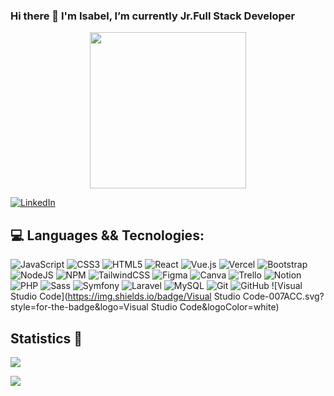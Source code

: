 ### Hi there 👋 I'm Isabel, I’m currently Jr.Full Stack Developer 

<div align="center" dir="column">
   <a target="_blanck" rel="noopener noreferrer" href="http://www.epc-ucb.edu.bo/mfm/images/smilies/itchy-n-scratchy.gif"></a>
   <img width="250px" src="http://www.epc-ucb.edu.bo/mfm/images/smilies/itchy-n-scratchy.gif" data-canonical-src="https://i.imgur.com/99BZ8IU.gif" style="max-width: 100%;">
</div>

[![LinkedIn](https://img.shields.io/badge/IsabelGM-%230077B5.svg?logo=linkedin&logoColor=white)](https://www.linkedin.com/in/isabel-gutierrez-moreno/)

## 💻 Languages && Tecnologies:
![JavaScript](https://img.shields.io/badge/javascript-F7DF1E.svg?style=for-the-badge&logo=javascript&logoColor=white) ![CSS3](https://img.shields.io/badge/css3-1572B6.svg?style=for-the-badge&logo=css3&logoColor=white) ![HTML5](https://img.shields.io/badge/html5-E34F26.svg?style=for-the-badge&logo=html5&logoColor=white) ![React](https://img.shields.io/badge/-ReactJs-61DAFB?logo=react&logoColor=white) ![Vue.js](https://img.shields.io/badge/vuejs-4FC08D.svg?style=for-the-badge&logo=vuedotjs&logoColor=%234FC08D) ![Vercel](https://img.shields.io/badge/vercel-000000.svg?style=for-the-badge&logo=vercel&logoColor=white) ![Bootstrap](https://img.shields.io/badge/bootstrap-7952B3.svg?style=for-the-badge&logo=bootstrap&logoColor=white) ![NodeJS](https://img.shields.io/badge/node.js-339933?style=for-the-badge&logo=node.js&logoColor=white) ![NPM](https://img.shields.io/badge/NPM-CB3837.svg?style=for-the-badge&logo=npm&logoColor=white) ![TailwindCSS](https://img.shields.io/badge/tailwindcss-06B6D4.svg?style=for-the-badge&logo=tailwind-css&logoColor=white) ![Figma](https://img.shields.io/badge/figma-F24E1E.svg?style=for-the-badge&logo=figma&logoColor=white) ![Canva](https://img.shields.io/badge/Canva-00C4CC.svg?style=for-the-badge&logo=Canva&logoColor=white) ![Trello](https://img.shields.io/badge/Trello-0052CC.svg?style=for-the-badge&logo=Trello&logoColor=white) ![Notion](https://img.shields.io/badge/Notion-000000.svg?style=for-the-badge&logo=notion&logoColor=white) ![PHP](https://img.shields.io/badge/PHP-777BB4.svg?style=for-the-badge&logo=php&logoColor=white) ![Sass](https://img.shields.io/badge/Sass-CC6699.svg?style=for-the-badge&logo=Sass&logoColor=white) ![Symfony](https://img.shields.io/badge/Symfony-000000.svg?style=for-the-badge&logo=Symfony&logoColor=white) ![Laravel](https://img.shields.io/badge/Laravel-FF2D20.svg?style=for-the-badge&logo=Laravel&logoColor=white) ![MySQL](https://img.shields.io/badge/MySQL-4479A1.svg?style=for-the-badge&logo=MySQL&logoColor=white) ![Git](https://img.shields.io/badge/Git-F05032.svg?style=for-the-badge&logo=Git&logoColor=white) ![GitHub](https://img.shields.io/badge/GitHub-181717.svg?style=for-the-badge&logo=GitHub&logoColor=white) ![Visual Studio Code](https://img.shields.io/badge/Visual Studio Code-007ACC.svg?style=for-the-badge&logo=Visual Studio Code&logoColor=white)
  
## Statistics 🧐
![](https://github-readme-stats.vercel.app/api?username=isabelgumo)

![](https://github-readme-stats.vercel.app/api/top-langs/?username=isabelgumo&theme=dark&hide_border=false&include_all_commits=false&count_private=false&layout=compact)


<!--
**IsabelGuMo/IsabelGuMo** is a ✨ _special_ ✨ repository because its `README.md` (this file) appears on your GitHub profile.

Here are some ideas to get you started:

- 🔭 I’m currently working on ...
- 🌱 I’m currently learning ...
- 👯 I’m looking to collaborate on ...
- 🤔 I’m looking for help with ...
- 💬 Ask me about ...
- 📫 How to reach me: ...
- 😄 Pronouns: ...
- ⚡ Fun fact: ...
-->

